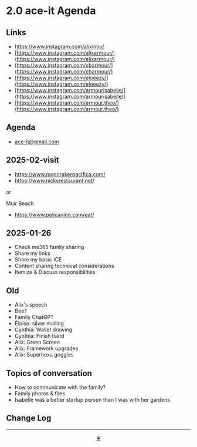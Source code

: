 # 2.0 ace-it Agenda

## Links

* https://www.instagram.com/alixinou/
* [https://www.instagram.com/alixarmour/](https://www.instagram.com/alixarmour/)
* [https://www.instagram.com/cbarmour/](https://www.instagram.com/cbarmour/)
* [https://www.instagram.com/eloeezy/](https://www.instagram.com/eloeezy/)
* [https://www.instagram.com/armourisabelle/](https://www.instagram.com/armourisabelle/)
* [https://www.instagram.com/armour.theo/](https://www.instagram.com/armour.theo/)

## Agenda

* ace-it@gmail.com

## 2025-02-visit

* https://www.moonrakerpacifica.com/
* https://www.nicksrestaurant.net/

or

Muir Beach

* https://www.pelicaninn.com/eat/

## 2025-01-26

* Check ms365 family sharing
* Share my links
* Share my basic ICE
* Content sharing technical considerations
* Itemize & Discuss responsibilities



## Old

* Alix's speech
* Bee?
* Family ChatGPT
* Éloïse: silver mailing
* Cynthia: Wallet drawing
* Cynthia: Finish hand
* Alix: Green Screen
* Alix: Framework upgrades
* Alix: Superhexa goggles

## Topics of conversation

* How to communicate with the family?
* Family photos & files
* Isabelle was a better startup person than I was with her gardens

## Change Log

***

<center title="Hello! Click me to go up to the top"><a class="aDingbat" href="javascript:window.scrollTo(0,0);">❦</a></center>